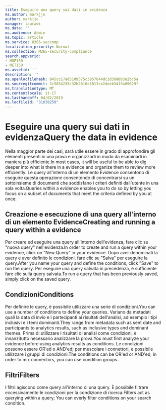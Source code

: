 ```yaml
---
title: Eseguire una query sui dati in evidenza
ms.author: markjjo
author: markjjo
manager: laurawi
ms.date: ''
ms.audience: Admin
ms.topic: article
ms.service: O365-seccomp
localization_priority: Normal
ms.collection: M365-security-compliance
search.appverid:
- MOE150
- MET150
ms.assetid: ''
description: ''
ms.openlocfilehash: 845cc17a85109575c3957044dc1d3688b3e2bc5a
ms.sourcegitcommit: 2c5834235c32b2616e1813ce24eeb3419a09629f
ms.translationtype: MT
ms.contentlocale: it-IT
ms.lasthandoff: 04/02/2019
ms.locfileid: "31030259"
---
```

# <a name="query-the-data-in-evidence"></a><span data-ttu-id="b2186-102">Eseguire una query sui dati in evidenza</span><span class="sxs-lookup"><span data-stu-id="b2186-102">Query the data in evidence</span></span>

<span data-ttu-id="b2186-103">Nella maggior parte dei casi, sarà utile essere in grado di approfondire gli elementi presenti in una prova e organizzarli in modo da esaminarli in maniera più efficiente.</span><span class="sxs-lookup"><span data-stu-id="b2186-103">In most cases, it will be useful to be able to dig deeper into what is there in a evidence and organize them to review more efficiently.</span></span> <span data-ttu-id="b2186-104">Le query all'interno di un elemento Evidence consentono di eseguire questa operazione consentendo di concentrarsi su un sottoinsieme di documenti che soddisfano i criteri definiti dall'utente in una sola volta.</span><span class="sxs-lookup"><span data-stu-id="b2186-104">Queries within a evidence enables you to do so by letting you focus on a subset of documents that meet the criteria defined by you at once.</span></span>

## <a name="creating-and-running-a-query-within-a-evidence"></a><span data-ttu-id="b2186-105">Creazione e esecuzione di una query all'interno di un elemento Evidence</span><span class="sxs-lookup"><span data-stu-id="b2186-105">Creating and running a query within a evidence</span></span>

<span data-ttu-id="b2186-106">Per creare ed eseguire una query all'interno dell'evidenza, fare clic su "nuova query" nell'evidenza.</span><span class="sxs-lookup"><span data-stu-id="b2186-106">In order to create and run a query within your evidence, click on "New Query" in your evidence.</span></span> <span data-ttu-id="b2186-107">Dopo aver denominati la query e aver definito le condizioni, fare clic su "Salva" per eseguire la query.</span><span class="sxs-lookup"><span data-stu-id="b2186-107">After you name your query and define the conditions, click "Save" to run the query.</span></span> <span data-ttu-id="b2186-108">Per eseguire una query salvata in precedenza, è sufficiente fare clic sulla query salvata.</span><span class="sxs-lookup"><span data-stu-id="b2186-108">To run a query that has been previously saved, simply click on the saved query.</span></span>

## <a name="conditions"></a><span data-ttu-id="b2186-109">Condizioni</span><span class="sxs-lookup"><span data-stu-id="b2186-109">Conditions</span></span>

<span data-ttu-id="b2186-110">Per definire le query, è possibile utilizzare una serie di condizioni.</span><span class="sxs-lookup"><span data-stu-id="b2186-110">You can use a number of conditions to define your queries.</span></span> <span data-ttu-id="b2186-111">Variano da metadati quali la data di invio e i partecipanti ai risultati dell'analisi, ad esempio i tipi inclusivi e i temi dominanti.</span><span class="sxs-lookup"><span data-stu-id="b2186-111">They range from metadata such as sent date and participants to analytics results, such as inclusive types and dominant themes.</span></span> <span data-ttu-id="b2186-112">Prima di utilizzare i risultati di analisi come condizioni, è innanzitutto necessario analizzare la prova.</span><span class="sxs-lookup"><span data-stu-id="b2186-112">You must first analyze your evidence before using analytics results as conditions.</span></span> <span data-ttu-id="b2186-113">Le condizioni possono essere OR'ed o AND'ed; per mescolare i connettori, è possibile utilizzare i gruppi di condizioni.</span><span class="sxs-lookup"><span data-stu-id="b2186-113">The conditions can be OR'ed or AND'ed; in order to mix connectors, you can use condition groups.</span></span>

## <a name="filters"></a><span data-ttu-id="b2186-114">Filtri</span><span class="sxs-lookup"><span data-stu-id="b2186-114">Filters</span></span>
<span data-ttu-id="b2186-115">I filtri agiscono come query all'interno di una query. È possibile filtrare eccessivamente le condizioni per la condizione di ricerca.</span><span class="sxs-lookup"><span data-stu-id="b2186-115">Filters act as querying within a query; You can overly filter conditions on your search condition.</span></span>


